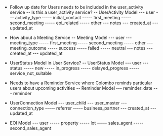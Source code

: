 - Follow up date for Users needs to be included in the user_activity service
-- Is this a user_activity service?
-- UserActivity Model
--- user
--- activity_type
----- initial_contact
----- first_meeting
----- second_meeting
----- eoi_related
----- other
--- notes
--- created_at
--- updated_at


- How about a Meeting Service
-- Meeting Model
--- user
--- meeting_type
----- first_meeting
----- second_meeting
----- other
--- meeting_outcome
----- success
----- failed
----- neutral
--- notes
--- created_at
--- updated_at


- UserStatus Model in User Service?
-- UserStatus Model
--- user
--- status
----- new
----- in_progress
----- delayed_progress
----- service_not_suitable

- Needs to have a Reminder Service where Colombo reminds particular users about upcoming activities
-- Reminder Model
--- reminder_date
--- reminder

- UserConnection Model
--- user_child
--- user_master
--- connection_type
----- referrer
----- business_partner
--- created_at
--- updated_at

- EOI Model
--- user
----- property
----- lot
----- sales_agent
----- second_sales_agent
